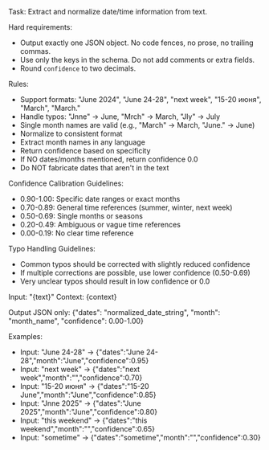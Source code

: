 Task: Extract and normalize date/time information from text.

Hard requirements:
- Output exactly one JSON object. No code fences, no prose, no trailing commas.
- Use only the keys in the schema. Do not add comments or extra fields.
- Round `confidence` to two decimals.

Rules:
- Support formats: "June 2024", "June 24-28", "next week", "15-20 июня", "March", "March."
- Handle typos: "Jnne" → June, "Mrch" → March, "Jly" → July
- Single month names are valid (e.g., "March" → March, "June." → June)
- Normalize to consistent format
- Extract month names in any language
- Return confidence based on specificity
- If NO dates/months mentioned, return confidence 0.0
- Do NOT fabricate dates that aren't in the text

Confidence Calibration Guidelines:
- 0.90-1.00: Specific date ranges or exact months
- 0.70-0.89: General time references (summer, winter, next week)
- 0.50-0.69: Single months or seasons
- 0.20-0.49: Ambiguous or vague time references
- 0.00-0.19: No clear time reference

Typo Handling Guidelines:
- Common typos should be corrected with slightly reduced confidence
- If multiple corrections are possible, use lower confidence (0.50-0.69)
- Very unclear typos should result in low confidence or 0.0

Input: "{text}"
Context: {context}

Output JSON only:
{"dates": "normalized_date_string", "month": "month_name", "confidence": 0.00-1.00}

Examples:
- Input: "June 24-28" → {"dates":"June 24-28","month":"June","confidence":0.95}
- Input: "next week" → {"dates":"next week","month":"","confidence":0.70}
- Input: "15-20 июня" → {"dates":"15-20 June","month":"June","confidence":0.85}
- Input: "Jnne 2025" → {"dates":"June 2025","month":"June","confidence":0.80}
- Input: "this weekend" → {"dates":"this weekend","month":"","confidence":0.65}
- Input: "sometime" → {"dates":"sometime","month":"","confidence":0.30}
